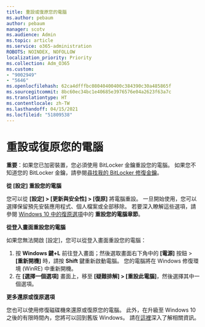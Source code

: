 ```yaml
---
title: 重設或復原您的電腦
ms.author: pebaum
author: pebaum
manager: scotv
ms.audience: Admin
ms.topic: article
ms.service: o365-administration
ROBOTS: NOINDEX, NOFOLLOW
localization_priority: Priority
ms.collection: Adm_O365
ms.custom:
- "9002949"
- "5646"
ms.openlocfilehash: 62ca4dfffbc08040400400c384390c30a485865f
ms.sourcegitcommit: 8bc60ec34bc1e40685e3976576e04a2623f63a7c
ms.translationtype: HT
ms.contentlocale: zh-TW
ms.lasthandoff: 04/15/2021
ms.locfileid: "51809538"
---
```

# <a name="reset-or-recover-your-pc"></a>重設或復原您的電腦

**重要**：如果您已加密裝置，您必須使用 BitLocker 金鑰重設您的電腦。 如果您不知道您的 BitLocker 金鑰，請參閱[尋找我的 BitLocker 修復金鑰](https://support.microsoft.com/help/4026181/windows-10-find-my-bitlocker-recovery-key)。

**從 [設定] 重設您的電腦**

您可以從 **[設定] > [更新與安全性] > [復原]** 將電腦重設。 一旦開始使用，您可以選擇保留預先安裝應用程式、個人檔案或全部移除。 若要深入瞭解這些選項，請參閱 [Windows 10 中的復原選項](https://support.microsoft.com/help/12415/windows-10-recovery-options)中的 **重設您的電腦章節**。

**從登入畫面重設您的電腦**

如果您無法開啟 [設定]，您可以從登入畫面重設您的電腦：

1. 按 **Windows 鍵+L** 前往登入畫面；然後選取畫面右下角中的 **[電源]** 按鈕 > **[重新開機]** 時，請按 **Shift** 鍵重新啟動電腦。 您的電腦將在 Windows 修復環境 (WinRE) 中重新開機。
2. 在 **[選擇一個選項]** 畫面上，移至 **[疑難排解] > [重設此電腦]**，然後選擇其中一個選項。

**更多還原或復原選項**

您也可以使用修復磁碟機來還原或復原您的電腦。 此外，在升級至 Windows 10 之後的有限時間內，您將可以回到舊版 Windows。 請在[這裡](https://support.microsoft.com/help/12415/windows-10-recovery-options)深入了解相關資訊。
